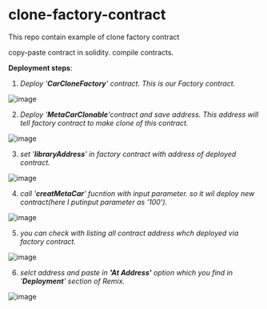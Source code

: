 # clone-factory-contract
This repo contain example of clone factory contract

copy-paste contract in solidity.
compile contracts.

**Deployment steps**: 

1. _Deploy '**CarCloneFactory**' contract. This is our Factory contract._

 ![image](https://user-images.githubusercontent.com/51226907/156161804-388ebab4-936a-4b4e-ad8a-e405e3b8a8ed.png)
 
2. _Deploy '**MetaCarClonable**'contract and save address. This address will tell factory contract to make clone of this contract._

 ![image](https://user-images.githubusercontent.com/51226907/156161410-def7cc51-d44e-4c67-90c0-2591d7ef5bbf.png)
 
3. _set '**libraryAddress**' in factory contract with address of deployed contract._

 ![image](https://user-images.githubusercontent.com/51226907/156162092-2cf6278f-43a0-4f48-bb7b-a4eeca9a55cd.png)
 
4. _call '**creatMetaCar**' fucntion with input parameter. so it wil deploy new contract(here I putinput parameter as '100')._

 ![image](https://user-images.githubusercontent.com/51226907/156162192-80dd7be3-dfca-4501-b718-f92c9edcbaa1.png)
 
5. _you can check with listing all contract address whch deployed via factory contract._

 ![image](https://user-images.githubusercontent.com/51226907/156162412-25e74eba-7e92-487d-8949-01d119cbab8a.png)
 
6. _selct address and paste in **'At Address'** option which you find in '**Deployment**' section of Remix._

 ![image](https://user-images.githubusercontent.com/51226907/156163287-d52542f5-8085-4024-ab27-e2332fd281e5.png)
